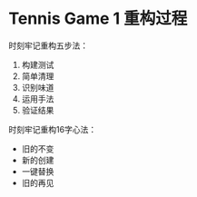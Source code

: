 # Tennis Game 1 重构过程

时刻牢记重构五步法：

1. 构建测试
2. 简单清理
3. 识别味道
4. 运用手法
5. 验证结果

时刻牢记重构16字心法：

- 旧的不变
- 新的创建
- 一键替换
- 旧的再见